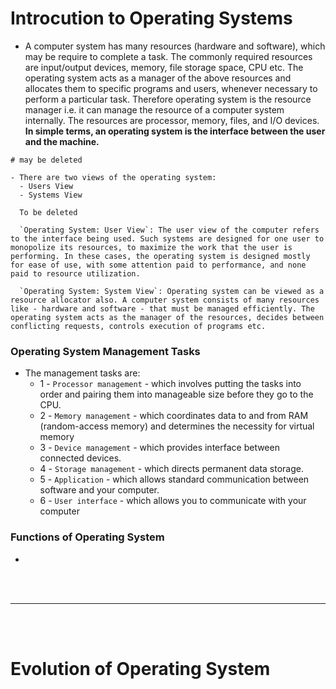 # Introcution to Operating Systems

- A computer system has many resources (hardware and software), which may be require to complete a task. The commonly required resources are input/output devices, memory, file storage space, CPU etc. The operating system acts as a manager of the above resources and allocates them to specific programs and users, whenever necessary to perform a particular task. Therefore operating system is the resource manager i.e. it can manage the resource of a computer system internally. The resources are processor, memory, files, and I/O devices. __In simple terms, an operating system is the interface between the user and the machine.__

```
# may be deleted

- There are two views of the operating system:
  - Users View
  - Systems View
  
  To be deleted
  
  `Operating System: User View`: The user view of the computer refers to the interface being used. Such systems are designed for one user to monopolize its resources, to maximize the work that the user is performing. In these cases, the operating system is designed mostly for ease of use, with some attention paid to performance, and none paid to resource utilization.
  
  `Operating System: System View`: Operating system can be viewed as a resource allocator also. A computer system consists of many resources like - hardware and software - that must be managed efficiently. The operating system acts as the manager of the resources, decides between conflicting requests, controls execution of programs etc.
```
  
### Operating System Management Tasks

- The management tasks are:
  - 1 - `Processor management` - which involves putting the tasks into order and pairing them into manageable size before they go to the CPU.
  - 2 - `Memory management` - which coordinates data to and from RAM (random-access memory) and determines the necessity for virtual memory
  - 3 - `Device management` - which provides interface between connected devices.
  - 4 - `Storage management` - which directs permanent data storage.
  - 5 - `Application` - which allows standard communication between software and your computer.
  - 6 - `User interface` - which allows you to communicate with your computer

### Functions of Operating System

- 

<br>
<br>

---

<br>
<br>

# Evolution of Operating System
  
